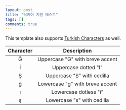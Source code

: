 ```yaml
---
layout: post
title: "터키어 지원 테스트"
tags: []
comments: true
---
```


This template also supports [Turkish Characters](https://en.wikipedia.org/wiki/Wikipedia:Turkish_characters) as well.

| Character |           Description           |
| :-------: | :-----------------------------: |
|     Ğ     | Uppercase "G" with breve accent |
|     İ     |      Uppercase dotted "I"       |
|     Ş     |   Uppercase "S" with cedilla    |
|     ğ     | Lowercase "g" with breve accent |
|     ı     |      Lowercase dotless "i"      |
|     ş     |   Lowercase "s" with cedilla    |
